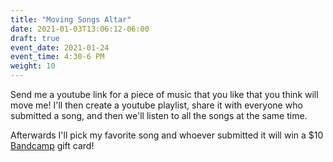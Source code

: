 ```yaml
---
title: "Moving Songs Altar"
date: 2021-01-03T13:06:12-06:00
draft: true
event_date: 2021-01-24
event_time: 4:30-6 PM
weight: 10
---
```


Send me a youtube link for a piece of music that you like that you think will move me!  I'll then create a youtube playlist, share it with everyone who submitted a song, and then we'll listen to all the songs at the same time.

Afterwards I'll pick my favorite song and whoever submitted it will win a $10 [Bandcamp](https://bandcamp.com/) gift card!